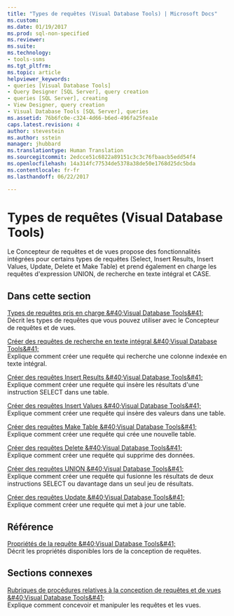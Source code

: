 ```yaml
---
title: "Types de requêtes (Visual Database Tools) | Microsoft Docs"
ms.custom: 
ms.date: 01/19/2017
ms.prod: sql-non-specified
ms.reviewer: 
ms.suite: 
ms.technology:
- tools-ssms
ms.tgt_pltfrm: 
ms.topic: article
helpviewer_keywords:
- queries [Visual Database Tools]
- Query Designer [SQL Server], query creation
- queries [SQL Server], creating
- View Designer, query creation
- Visual Database Tools [SQL Server], queries
ms.assetid: 76b6fc0e-c324-4d66-b6ed-496fa25fea1e
caps.latest.revision: 4
author: stevestein
ms.author: sstein
manager: jhubbard
ms.translationtype: Human Translation
ms.sourcegitcommit: 2edcce51c6822a89151c3c3c76fbaacb5edd54f4
ms.openlocfilehash: 14a314fc77534de5378a38de50e1768d25dc5bda
ms.contentlocale: fr-fr
ms.lasthandoff: 06/22/2017

---
```

# <a name="types-of-queries-visual-database-tools"></a>Types de requêtes (Visual Database Tools)
Le Concepteur de requêtes et de vues propose des fonctionnalités intégrées pour certains types de requêtes (Select, Insert Results, Insert Values, Update, Delete et Make Table) et prend également en charge les requêtes d'expression UNION, de recherche en texte intégral et CASE.  
  
## <a name="in-this-section"></a>Dans cette section  
[Types de requêtes pris en charge &amp;#40;Visual Database Tools&amp;#41;](../../ssms/visual-db-tools/supported-query-types-visual-database-tools.md)  
Décrit les types de requêtes que vous pouvez utiliser avec le Concepteur de requêtes et de vues.  
  
[Créer des requêtes de recherche en texte intégral &amp;#40;Visual Database Tools&amp;#41;](../../ssms/visual-db-tools/create-full-text-search-queries-visual-database-tools.md)  
Explique comment créer une requête qui recherche une colonne indexée en texte intégral.  
  
[Créer des requêtes Insert Results &amp;#40;Visual Database Tools&amp;#41;](../../ssms/visual-db-tools/create-insert-results-queries-visual-database-tools.md)  
Explique comment créer une requête qui insère les résultats d'une instruction SELECT dans une table.  
  
[Créer des requêtes Insert Values &amp;#40;Visual Database Tools&amp;#41;](../../ssms/visual-db-tools/create-insert-values-queries-visual-database-tools.md)  
Explique comment créer une requête qui insère des valeurs dans une table.  
  
[Créer des requêtes Make Table &amp;#40;Visual Database Tools&amp;#41;](../../ssms/visual-db-tools/create-make-table-queries-visual-database-tools.md)  
Explique comment créer une requête qui crée une nouvelle table.  
  
[Créer des requêtes Delete &amp;#40;Visual Database Tools&amp;#41;](../../ssms/visual-db-tools/create-delete-queries-visual-database-tools.md)  
Explique comment créer une requête qui supprime des données.  
  
[Créer des requêtes UNION &amp;#40;Visual Database Tools&amp;#41;](../../ssms/visual-db-tools/create-union-queries-visual-database-tools.md)  
Explique comment créer une requête qui fusionne les résultats de deux instructions SELECT ou davantage dans un seul jeu de résultats.  
  
[Créer des requêtes Update &amp;#40;Visual Database Tools&amp;#41;](../../ssms/visual-db-tools/create-update-queries-visual-database-tools.md)  
Explique comment créer une requête qui met à jour une table.  
  
## <a name="reference"></a>Référence  
[Propriétés de la requête &amp;#40;Visual Database Tools&amp;#41;](../../ssms/visual-db-tools/query-properties-visual-database-tools.md)  
Décrit les propriétés disponibles lors de la conception de requêtes.  
  
## <a name="related-sections"></a>Sections connexes  
[Rubriques de procédures relatives à la conception de requêtes et de vues &amp;#40;Visual Database Tools&amp;#41;](../../ssms/visual-db-tools/design-queries-and-views-how-to-topics-visual-database-tools.md)  
Explique comment concevoir et manipuler les requêtes et les vues.  
  

